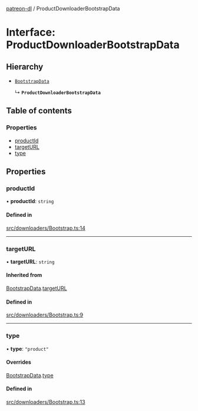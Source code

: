 [patreon-dl](../README.md) / ProductDownloaderBootstrapData

# Interface: ProductDownloaderBootstrapData

## Hierarchy

- [`BootstrapData`](BootstrapData.md)

  ↳ **`ProductDownloaderBootstrapData`**

## Table of contents

### Properties

- [productId](ProductDownloaderBootstrapData.md#productid)
- [targetURL](ProductDownloaderBootstrapData.md#targeturl)
- [type](ProductDownloaderBootstrapData.md#type)

## Properties

### productId

• **productId**: `string`

#### Defined in

[src/downloaders/Bootstrap.ts:14](https://github.com/patrickkfkan/patreon-dl/blob/7326660/src/downloaders/Bootstrap.ts#L14)

___

### targetURL

• **targetURL**: `string`

#### Inherited from

[BootstrapData](BootstrapData.md).[targetURL](BootstrapData.md#targeturl)

#### Defined in

[src/downloaders/Bootstrap.ts:9](https://github.com/patrickkfkan/patreon-dl/blob/7326660/src/downloaders/Bootstrap.ts#L9)

___

### type

• **type**: ``"product"``

#### Overrides

[BootstrapData](BootstrapData.md).[type](BootstrapData.md#type)

#### Defined in

[src/downloaders/Bootstrap.ts:13](https://github.com/patrickkfkan/patreon-dl/blob/7326660/src/downloaders/Bootstrap.ts#L13)
